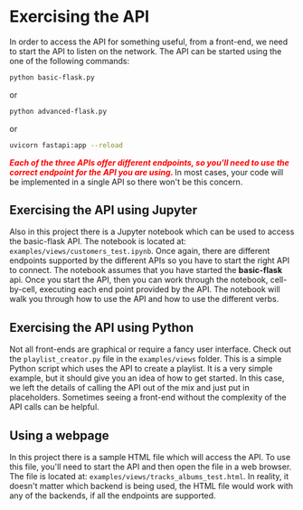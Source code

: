 # Exercising the API 

In order to access the API for something useful, from a front-end, we need to start the API to listen on the network.  The API can be started using the one of the following commands:
```bash
python basic-flask.py
```
or 
```bash
python advanced-flask.py
```
or
```bash
uvicorn fastapi:app --reload
```

<span style="color:red; font-weight:bold; font-style:italic">Each of the three APIs offer different endpoints, so you'll need to use the correct endpoint for the API you are using.
</span>In most cases, your code will be implemented in a single API so there won't be this concern.


## Exercising the API using Jupyter
Also in this project there is a Jupyter notebook which can be used to access the basic-flask API.  The notebook is located at: `examples/views/customers_test.ipynb`.  Once again, there are different endpoints supported by the different APIs so you have to start the right API to connect.  The notebook assumes that you have started the **basic-flask** api.  Once you start the API, then you can work through the notebook, cell-by-cell, executing each end point provided by the API.  The notebook will walk you through how to use the API and how to use the different verbs.

## Exercising the API using Python
Not all front-ends are graphical or require a fancy user interface.  Check out the `playlist_creator.py` file in the `examples/views` folder.  This is a simple Python script which uses the API to create a playlist.  It is a very simple example, but it should give you an idea of how to get started.  In this case, we left the details of calling the API out of the mix and just put in placeholders.  Sometimes seeing a front-end without the complexity of the API calls can be helpful.

## Using a webpage
In this project there is a sample HTML file which will access the API.  To use this file, you'll need to start the API and then open the file in a web browser.  The file is located at: `examples/views/tracks_albums_test.html`.  In reality, it doesn't matter which backend is being used, the HTML file would work with any of the backends, if all the endpoints are supported.  

